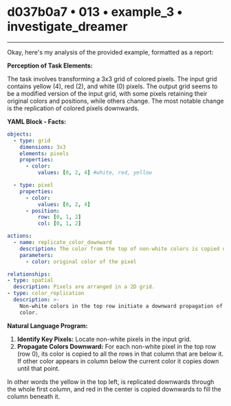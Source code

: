 # d037b0a7 • 013 • example_3 • investigate_dreamer

---
Okay, here's my analysis of the provided example, formatted as a report:

**Perception of Task Elements:**

The task involves transforming a 3x3 grid of colored pixels. The input grid contains yellow (4), red (2), and white (0) pixels. The output grid seems to be a modified version of the input grid, with some pixels retaining their original colors and positions, while others change. The most notable change is the replication of colored pixels downwards.

**YAML Block - Facts:**



```yaml
objects:
  - type: grid
    dimensions: 3x3
    elements: pixels
    properties:
      - color:
          values: [0, 2, 4] #white, red, yellow

  - type: pixel
    properties:
      - color:
          values: [0, 2, 4]
      - position:
          row: [0, 1, 2]
          col: [0, 1, 2]

actions:
  - name: replicate_color_downward
    description: The color from the top of non-white colors is copied downwards.
    parameters:
      - color: original color of the pixel

relationships:
- type: spatial
  description: Pixels are arranged in a 2D grid.
- type: color_replication
  description: >-
    Non-white colors in the top row initiate a downward propagation of their
    color.
```



**Natural Language Program:**

1.  **Identify Key Pixels:** Locate non-white pixels in the input grid.
2.  **Propagate Colors Downward:** For each non-white pixel in the top row (row 0), its color is copied to all the rows in that column that are below it. If other color appears in column below the current color it copies down until that point.

In other words the yellow in the top left, is replicated downwards through the whole first column, and red in the center is copied downwards to fill the column beneath it.


